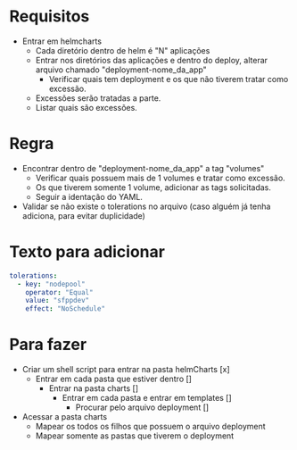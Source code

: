 # Requisitos

- Entrar em helmcharts
  - Cada diretório dentro de helm é "N" aplicações
  - Entrar nos diretórios das aplicações e dentro do deploy, alterar arquivo chamado "deployment-nome_da_app"
    - Verificar quais tem deployment e os que não tiverem tratar como excessão.
  - Excessões serão tratadas a parte.
  - Listar quais são excessões.

# Regra

- Encontrar dentro de "deployment-nome_da_app" a tag "volumes"
  - Verificar quais possuem mais de 1 volumes e tratar como excessão.
  - Os que tiverem somente 1 volume, adicionar as tags solicitadas.
  - Seguir a identação do YAML.
- Validar se não existe o tolerations no arquivo (caso alguém já tenha adiciona, para evitar duplicidade)

# Texto para adicionar

```yaml
tolerations:
  - key: "nodepool"
    operator: "Equal"
    value: "sfppdev"
    effect: "NoSchedule"
```

# Para fazer

- Criar um shell script para entrar na pasta helmCharts [x]
  - Entrar em cada pasta que estiver dentro []
    - Entrar na pasta charts []
      - Entrar em cada pasta e entrar em templates []
        - Procurar pelo arquivo deployment []
- Acessar a pasta charts
  - Mapear os todos os filhos que possuem o arquivo deployment
  - Mapear somente as pastas que tiverem o deployment
